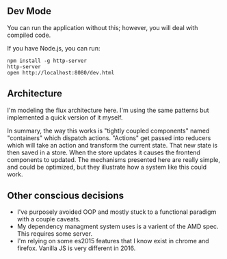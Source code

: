 Dev Mode
----

You can run the application without this; however, you will deal with compiled code.

If you have Node.js, you can run:

    npm install -g http-server
    http-server
    open http://localhost:8080/dev.html

Architecture
----

I'm modeling the flux architecture here. I'm using the same patterns but implemented a quick version of it myself.

In summary, the way this works is "tightly coupled components" named "containers" which dispatch actions. "Actions" get passed into reducers which will take an action and transform the current state. That new state is then saved in a store. When the store updates it causes the frontend components to updated. The mechanisms presented here are really simple, and could be optimized, but they illustrate how a system like this could work.

Other conscious decisions
----
* I've purposely avoided OOP and mostly stuck to a functional paradigm with a
  couple caveats.
* My dependency managment system uses is a varient of the AMD spec. This requires
  some server.
* I'm relying on some es2015 features that I know exist in chrome and firefox.
  Vanilla JS is very different in 2016.
